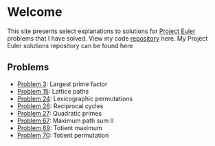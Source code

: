 # Welcome
This site presents select explanations to solutions for [Project Euler](https://projecteuler.net/) problems that I have solved.  View my code [repository](https://github.com/retiman/project-euler) here.
My Project Euler solutions repository can be found here

## Problems
- [Problem 3](/project-euler/problem-3): Largest prime factor
- [Problem 15](/project-euler/problem-15): Lattice paths
- [Problem 24](/project-euler/problem-24): Lexicographic permutations
- [Problem 26](/project-euler/problem-26): Reciprocal cycles
- [Problem 27](/project-euler/problem-27): Quadratic primes
- [Problem 67](/project-euler/problem-67): Maximum path sum II
- [Problem 69](/project-euler/problem-69): Totient maximum
- [Problem 70](/project-euler/problem-70): Totient permutation
